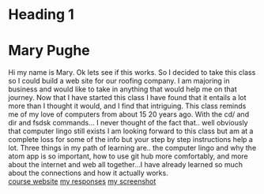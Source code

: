 # Heading 1
# Mary Pughe
  Hi my name is Mary.  Ok lets see if this works.  So I decided to take this class so I could build a web site for our roofing company.  I am majoring in business and would like to take in anything that would help me on that journey.  Now that I have started this class I have found that it entails a lot more than I thought it would, and I find that intriguing.  This class reminds me of my love of computers from about 15 20 years ago.  With the cd/ and dir and fsdsk commands... I never thought of the fact that.. well obviously that computer lingo still exists I am looking forward to this class but am at a complete loss for some of the info but your step by step instructions help a lot.
  Three things in my path of learning are.. the computer lingo and why the atom app is so important, how to use git hub more comfortably, and more about the internet and web all together...I have already learned so much about the connections and how it actually works.   
[course website](https://amazon.com)
[my responses](./responses.txt)
[my screenshot](./images/snapshot2.PNG)
